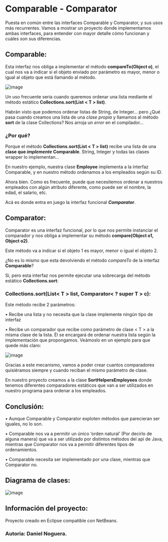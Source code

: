 # Comparable - Comparator
Puesta en común entre las interfaces Comparable y Comparator, y sus usos más recurrentes.
Vamos a mostrar un proyecto donde implementamos ambas interfaces, para entender con mayor detalle cómo funcionan y cuáles son sus diferencias.

## Comparable:
Esta interfaz nos obliga a implementar el método **compareTo(Object o)**, el cual nos va a indicar si el objeto enviado por parámetro es mayor, menor o igual al objeto que está llamando al método.

![image](https://user-images.githubusercontent.com/89553383/148687826-efb26cd9-b9d8-4093-ad60-656408ae16a6.png)

Un uso frecuente seria cuando queremos ordenar una lista mediante el método estático **Collections.sort(List < T > list)**.

Habrán visto que podemos ordenar listas de String, de Integer... pero ¿Qué pasa cuando creamos una lista de una _clase propia_ y llamamos al método **sort** de la clase Collections?
Nos arroja un _error_ en el compilador…
### ¿Por qué? ##
Porque el método **Collections.sort(List < T > list)** recibe una lista de una **clase que _implemente_ Comparable**. String, Integer y todas las clases wrapper lo implementan…

En nuestro ejemplo, nuestra clase **Employee** implementa a la interfaz Comparable, y en nuestro método ordenamos a los empleados según su ID.

Ahora bien. Como es frecuente, puede que necesitemos ordenar a nuestros empleados con algún atributo diferente, como puede ser el nombre, la edad, el salario, etc.

Acá es donde entra en juego la interfaz funcional _**Comparator**_.
## Comparator: ##
Comparator es una interfaz funcional, por lo que nos permite instanciar el comparador y nos obliga a implementar su método **compare(Object o1, Object o2)**.

Este método va a indicar si el objeto 1 es mayor, menor o igual el objeto 2.
  
¿No es lo mismo que esta devolviendo el método _compareTo_ de la interfaz **Comparable**?
  
Si, pero esta interfaz nos permite ejecutar una sobrecarga del método estático **Collections.sort**:

### Collections.sort(List< T > list, Comparator< ? super T > c): ###
Este método recibe 2 parámetros:

•	Recibe una lista y no necesita que la clase implemente ningún tipo de interfaz

•	Recibe un comparador que recibe como parámetro de clase < T > a la misma clase de la lista. Él se encargará de ordenar nuestra lista según la implementación que propongamos.
Veámoslo en un ejemplo para que quede más claro:

![image](https://user-images.githubusercontent.com/89553383/148688046-d8690e86-574c-4be1-b862-e2f1a9998469.png)

Gracias a este mecanismo, vamos a poder crear cuantos comparadores quisiéramos siempre y cuando reciban el mismo parámetro de clase.

En nuestro proyecto creamos a la clase **SortHelpersEmployees** donde tenemos diferentes comparadores estáticos que van a ser utilizados en nuestro programa para ordenar a los empleados.

## Conclusión: ##
•	Aunque Comparable y Comparator exploten métodos que parecieran ser iguales, no lo son. 

• Comparable nos va a permitir un único ‘orden natural’ (Por decirlo de alguna manera) que va a ser utilizado por distintos métodos del api de Java, mientras que Comparator nos va a permitir diferentes tipos de ordenamientos.

•	Comparable necesita ser implementado por una clase, mientras que Comparator no.

## Diagrama de clases: ##

![image](https://user-images.githubusercontent.com/89553383/148688148-73e97913-acae-48d2-aa4d-ba7be3b619a2.png)

## Información del proyecto: ##
Proyecto creado en Eclipse compatible con NetBeans.

### Autoria: Daniel Noguera. ###
